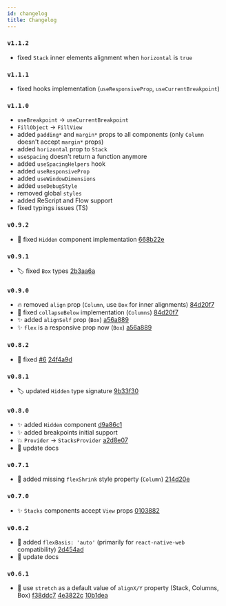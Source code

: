 ```yaml
---
id: changelog
title: Changelog
---
```


### `v1.1.2`

- fixed `Stack` inner elements alignment when `horizontal` is `true`

### `v1.1.1`

- fixed hooks implementation (`useResponsiveProp`, `useCurrentBreakpoint`)

### `v1.1.0`

- `useBreakpoint` → `useCurrentBreakpoint`
- `FillObject` → `FillView`
- added `padding*` and `margin*` props to all components (only `Column` doesn't accept `margin*` props)
- added `horizontal` prop to `Stack`
- `useSpacing` doesn't return a function anymore
- added `useSpacingHelpers` hook
- added `useResponsiveProp`
- added `useWindowDimensions`
- added `useDebugStyle`
- removed global `styles`
- added ReScript and Flow support
- fixed typings issues (TS)

### `v0.9.2`

- 🐛 fixed `Hidden` component implementation [668b22e](https://github.com/mobily/stacks/commit/668b22e91182179a44b20c3f228f4db39bb98b05)

### `v0.9.1`

- 🏷️ fixed `Box` types [2b3aa6a](https://github.com/mobily/stacks/commit/2b3aa6a5c6d53e62bdb71915f811330399e054c6)

### `v0.9.0`

- 🔥 removed `align` prop (`Column`, use `Box` for inner alignments) [84d20f7](https://github.com/mobily/stacks/commit/84d20f7b92710ddd5e28d52b68a43b90827d0c8d)
- 🐛 fixed `collapseBelow` implementation (`Columns`) [84d20f7](https://github.com/mobily/stacks/commit/84d20f7b92710ddd5e28d52b68a43b90827d0c8d)
- ✨ added `alignSelf` prop (`Box`) [a56a889](https://github.com/mobily/stacks/commit/a56a889e5429d4cef0cd097e968f72d62d473cb5)
- ✨ `flex` is a responsive prop now (`Box`) [a56a889](https://github.com/mobily/stacks/commit/a56a889e5429d4cef0cd097e968f72d62d473cb5)

### `v0.8.2`

- 🐛 fixed [#6](https://github.com/mobily/stacks/issues/6) [24f4a9d](https://github.com/mobily/stacks/commit/24f4a9d9512347175bc015bcd40cc77d2e6d8008)

### `v0.8.1`

- 🏷️ updated `Hidden` type signature [9b33f30](https://github.com/mobily/stacks/commit/9b33f302d5e3e04d0ae2b479f0a3bb8f9d2b9dd5)

### `v0.8.0`

- ✨ added `Hidden` component [d9a86c1](https://github.com/mobily/stacks/commit/d9a86c110c2854f5f11d58d7f20a5e5ae1a819c9)
- ✨ added breakpoints initial support
- 💥 `Provider` → `StacksProvider` [a2d8e07](https://github.com/mobily/stacks/commit/a2d8e075b73169b89fe4b46810f02e7cc14b1d44)
- 📝 update docs

### `v0.7.1`

- 🐛 added missing `flexShrink` style property (`Column`) [214d20e](https://github.com/mobily/stacks/commit/214d20e2fd827714bafbebc886218c6a568246b9)

### `v0.7.0`

- ✨ `Stacks` components accept `View` props [0103882](https://github.com/mobily/stacks/commit/010388266d07f21d5d5873754f7263633ff10112)

### `v0.6.2`

- 🔧 added `flexBasis: 'auto'` (primarily for `react-native-web` compatibility) [2d454ad](https://github.com/mobily/stacks/commit/2d454addabe3bfdbd701e84d86db89d4bf052b1c)
- 📝 update docs

### `v0.6.1`

- 🔧 use `stretch` as a default value of `alignX/Y` property (Stack, Columns, Box) [f38ddc7](https://github.com/mobily/stacks/commit/f38ddc74b25fff0c8217a475b7dbf6bcb779692c) [4e3822c](https://github.com/mobily/stacks/commit/4e3822c1f5aca3277a3d31860e2ca3f1a0b35a7b) [10b1dea](https://github.com/mobily/stacks/commit/10b1dea042d4dd4380e5a9459096eea7134f1e1e)
